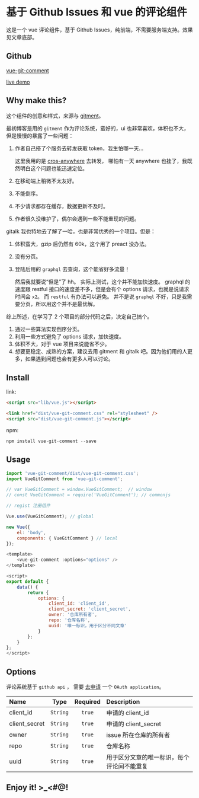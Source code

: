 # 基于 Github Issues 和 vue 的评论组件

这是一个 vue 评论组件，基于 Github Issues，纯前端，不需要服务端支持。效果见文章底部。

## Github

[vue-git-comment](https://github.com/shalldie/vue-git-comment)

[live demo](https://shalldie.github.io/demos/vue-git-comment/)

## Why make this?

这个组件的创意和样式，来源与 [gitment](https://github.com/imsun/gitment)。

最初博客是用的 `gitment` 作为评论系统，蛮好的，ui 也非常喜欢，体积也不大，但是慢慢的暴露了一些问题：

1.  作者自己搭了个服务去转发获取 token，我生怕哪一天...

    这里我用的是 [cros-anywhere](https://cors-anywhere.herokuapp.com) 去转发，
    哪怕有一天 anywhere 也挂了，我既然明白这个问题也能迅速定位。

2.  在移动端上稍微不太友好。
3.  不能倒序。
4.  不少请求都存在缓存，数据更新不及时。
5.  作者很久没维护了，偶尔会遇到一些不能重现的问题。

gitalk 我也特地去了解了一哈，也是非常优秀的一个项目。但是：

1.  体积蛮大，gzip 后仍然有 60k，这个用了 preact 没办法。
2.  没有分页。
3.  登陆后用的 `graphql` 去查询，这个能省好多流量！

    然后我就要说“但是”了 hh。 实际上测试，这个并不能加快速度。
    graphql 的速度跟 restful 接口的速度差不多，但是会有个 options 请求，也就是说请求时间会 `x2`。
    而 `restful` 有办法可以避免。
    并不是说 `graphql` 不好，只是我需要分页，所以用这个并不是最优解。

综上所述，在学习了 2 个项目的部分代码之后，决定自己搞个。

1.  通过一些算法实现倒序分页。
2.  利用一些方式避免了 options 请求，加快速度。
3.  体积不大，对于 vue 项目来说能省不少。
4.  想要更稳定、成熟的方案，建议去用 gitment 和 gitalk 吧。因为他们用的人更多，如果遇到问题也会有更多人可以讨论。

## Install

link:

```html
<script src="lib/vue.js"></script>

<link href="dist/vue-git-comment.css" rel="stylesheet" />
<script src="dist/vue-git-comment.js"></script>
```

npm:

```js
npm install vue-git-comment --save
```

## Usage

```js
import 'vue-git-comment/dist/vue-git-comment.css';
import VueGitComment from 'vue-git-comment';

// var VueGitComment = window.VueGitComment;  // window
// const VueGitComment = require('VueGitComment'); // commonjs
```

```js
// regist 注册组件

Vue.use(VueGitComment); // global

new Vue({
    el: 'body',
    components: { VueGitComment } // local
});
```

```js
<template>
    <vue-git-comment :options="options" />
</template>

<script>
export default {
    data() {
        return {
            options: {
                client_id: 'client_id',
                client_secret: 'client_secret',
                owner: '仓库所有者',
                repo: '仓库名称',
                uuid: '唯一标识，用于区分不同文章'
            }
        };
    }
};
</script>
```

## Options

评论系统基于 `github api` ， 需要 [去申请](https://github.com/settings/applications/new) 一个 `OAuth application`。

|     Name      |   Type   | Required |                Description                 |
| :------------ | :------: | :------: | :----------------------------------------- |
| client_id     | `String` |  `true`  | 申请的 client_id                           |
| client_secret | `String` |  `true`  | 申请的 client_secret                       |
| owner         | `String` |  `true`  | issue 所在仓库的所有者                     |
| repo          | `String` |  `true`  | 仓库名称                                   |
| uuid          | `String` |  `true`  | 用于区分文章的唯一标识，每个评论间不能重复 |

## Enjoy it! >\_<#@!
